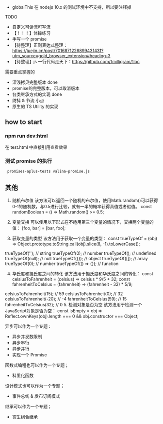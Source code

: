 - globalThis 在 nodejs 10.x 的测试环境中不支持，所以要注释掉


TODO
- 自定义可读流可写流
- 【！！！】体操练习
- 手写一个 promise
- 【待整理】正则表达式整理：https://juejin.cn/post/7016871226899431431?utm_source=gold_browser_extension#heading-3
- 【待整理】js 一行代码走天下：https://github.com/1milligram/1loc

需要重点掌握的
- 深浅拷贝完整版本 done
- promise的完整版本，可以取消版本
- 各类继承方式的实现 done
- 防抖 & 节流 小点
- 原生的 TS Utility 的实现

## how to start


### npm run dev:html

在 test.html 中直接引用查看效果

### 测试 promise 的执行

```bash
 promises-aplus-tests valina-promise.js
```


## 其他

1. 随机布尔值
   该方法可以返回一个随机的布尔值，使用Math.random()可以获得0-1的随机数，与0.5进行比较，就有一半的概率获得真值或者假值。
   const randomBoolean = () => Math.random() >= 0.5;

2. 变量交换
   可以使用以下形式在不适用第三个变量的情况下，交换两个变量的值：
   [foo, bar] = [bar, foo];
3. 获取变量的类型
   该方法用于获取一个变量的类型：
   const trueTypeOf = (obj) => Object.prototype.toString.call(obj).slice(8, -1).toLowerCase();

trueTypeOf('');     // string
trueTypeOf(0);      // number
trueTypeOf();       // undefined
trueTypeOf(null);   // null
trueTypeOf({});     // object
trueTypeOf([]);     // array
trueTypeOf(0);      // number
trueTypeOf(() => {});  // function

4. 华氏度和摄氏度之间的转化
   该方法用于摄氏度和华氏度之间的转化：
   const celsiusToFahrenheit = (celsius) => celsius * 9/5 + 32;
   const fahrenheitToCelsius = (fahrenheit) => (fahrenheit - 32) * 5/9;

celsiusToFahrenheit(15);    // 59
celsiusToFahrenheit(0);     // 32
celsiusToFahrenheit(-20);   // -4
fahrenheitToCelsius(59);    // 15
fahrenheitToCelsius(32);    // 0
5. 检测对象是否为空
   该方法用于检测一个JavaScript对象是否为空：
   const isEmpty = obj => Reflect.ownKeys(obj).length === 0 && obj.constructor === Object;

异步可以作为一个专题：
- 异步并发数限制
- 异步串行 
- 异步并行
- 实现一个 Promise

函数式编程也可以作为一个专题；
- 科里化函数


设计模式也可以作为一个专题；
- 事件总线 & 发布订阅模式

继承可以作为一个专题；
- 寄生组合继承
